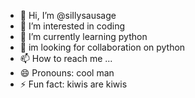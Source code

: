 - 👋 Hi, I’m @siIlysausage
- 👀 I’m interested in coding
- 🌱 I’m currently learning python
- 💞 im looking for collaboration on python
- 📫 How to reach me ...
- 😄 Pronouns: cool man
- ⚡ Fun fact: kiwis are kiwis

<!---
siIlysausage/siIlysausage is a ✨ special ✨ repository because its `README.md` (this file) appears on your GitHub profile.
You can click the Preview link to take a look at your changes.
--->
